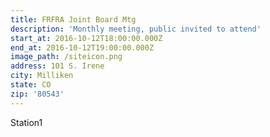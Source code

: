```yaml
---
title: FRFRA Joint Board Mtg
description: 'Monthly meeting, public invited to attend'
start_at: 2016-10-12T18:00:00.000Z
end_at: 2016-10-12T19:00:00.000Z
image_path: /siteicon.png
address: 101 S. Irene
city: Milliken
state: CO
zip: '80543'
---
```



Station1
